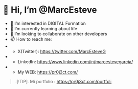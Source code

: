 # 👋 Hi, I’m @MarcEsteve
- 👀 I’m interested in DIGITAL Formation
- 🌱 I’m currently learning about life
- 💞️ I’m looking to collaborate on other developers
- 📫 How to reach me:
- - X(Twitter): https://twitter.com/MarcEsteveG
- - LinkedIn: https://www.linkedin.com/in/marcestevegarcia/
- - My WEB: https://pr0j3ct.com/

>.[!TIP].
> Mi portfolio : https://pr0j3ct.com/portfoli

<!---
MarcEsteve/MarcEsteve is a ✨ special ✨ repository because its `README.md` (this file) appears on your GitHub profile.
You can click the Preview link to take a look at your changes.
--->
